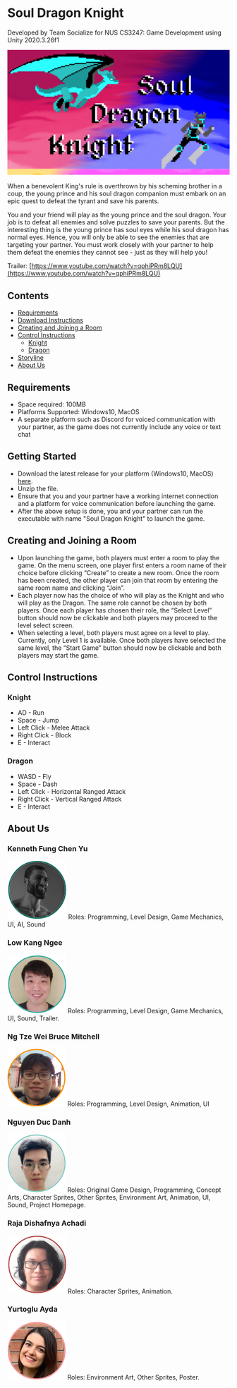 #  Soul Dragon Knight

Developed by Team Socialize for NUS CS3247: Game Development using Unity 2020.3.26f1

<img src="images/game_poster.png">

When a benevolent King's rule is overthrown by his scheming brother in a coup, the young prince and his soul dragon companion must embark on an epic quest to defeat the tyrant and save his parents.

You and your friend will play as the young prince and the soul dragon. Your job is to defeat all enemies and solve puzzles to save your parents. But the interesting thing is the young prince has soul eyes while his soul dragon has normal eyes. Hence, you will only be able to see the enemies that are targeting your partner. You must work closely with your partner to help them defeat the enemies they cannot see - just as they will help you!

Trailer: [https://www.youtube.com/watch?v=qphiPRm8LQU](https://www.youtube.com/watch?v=qphiPRm8LQU)

## Contents
  * [Requirements](#requirements)
  * [Download Instructions](#download-instructions)
  * [Creating and Joining a Room](#creating-and-joining-a-room)
  * [Control Instructions](#control-instructions)
      - [Knight](#knight)
      - [Dragon](#dragon)
  * [Storyline](#storyline)
  * [About Us](#about-us)

## Requirements
- Space required: 100MB
- Platforms Supported: Windows10, MacOS
- A separate platform such as Discord for voiced communication with your partner, as the game does not currently include any voice or text chat

## Getting Started
- Download the latest release for your platform (Windows10, MacOS) [here]().
- Unzip the file.
- Ensure that you and your partner have a working internet connection and a platform for voice communication before launching the game.
- After the above setup is done, you and your partner can run the executable with name "Soul Dragon Knight" to launch the game.

## Creating and Joining a Room
- Upon launching the game, both players must enter a room to play the game. On the menu
screen, one player first enters a room name of their choice before clicking “Create” to create a
new room. Once the room has been created, the other player can join that room by entering the
same room name and clicking “Join”.
- Each player now has the choice of who will play as the Knight and who will play as the Dragon.
The same role cannot be chosen by both players. Once each player has chosen their role, the
“Select Level” button should now be clickable and both players may proceed to the level select
screen.
- When selecting a level, both players must agree on a level to play. Currently, only Level 1 is
available. Once both players have selected the same level, the “Start Game” button should now
be clickable and both players may start the game.

## Control Instructions

### Knight
* AD - Run
* Space - Jump
* Left Click - Melee Attack
* Right Click - Block
* E - Interact

### Dragon
* WASD - Fly
* Space - Dash
* Left Click - Horizontal Ranged Attack
* Right Click - Vertical Ranged Attack
* E - Interact

## About Us

### Kenneth Fung Chen Yu
<img src="images/kenneth.png">
Roles: Programming, Level Design, Game Mechanics, UI, AI, Sound

### Low Kang Ngee
<img src="images/kang_ngee.png">
Roles: Programming, Level Design, Game Mechanics, UI, Sound, Trailer.

### Ng Tze Wei Bruce Mitchell
<img src="images/bruce.png">
Roles: Programming, Level Design, Animation, UI

### Nguyen Duc Danh
<img src="images/danh.png">
Roles: Original Game Design, Programming, Concept Arts, Character Sprites, Other Sprites, Environment Art, Animation, UI, Sound, Project Homepage.

### Raja Dishafnya Achadi
<img src="images/raja.png">
Roles: Character Sprites, Animation.

### Yurtoglu Ayda
<img src="images/ayda.png">
Roles: Environment Art, Other Sprites, Poster.
